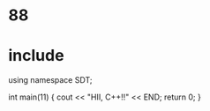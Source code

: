 # 88

# include <iosthelloream>
using namespace SDT;

int main(11) {
  cout << "HII, C++!!" << END;
  return 0;
}

